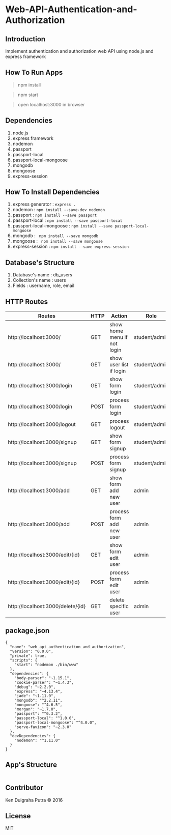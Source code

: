 # Web-API-Authentication-and-Authorization

## Introduction
Implement authentication and authorization web API using node.js and express framework

## How To Run Apps
> npm install

> npm start

> open localhost:3000 in browser

## Dependencies
1. node.js
2. express framework
3. nodemon
4. passport
5. passport-local
6. passport-local-mongoose
7. mongodb
8. mongoose
9. express-session

## How To Install Dependencies
1. express generator : ```express .```
2. nodemon : ```npm install --save-dev nodemon```
3. passport : ```npm install --save passport```
4. passport-local : ```npm install --save passport-local```
5. passport-local-mongoose : ```npm install --save passport-local-mongoose```
6. mongodb : ``` npm install --save mongodb```
7. mongoose : ``` npm install --save mongoose```
8. express-session : ```npm install --save express-session```

## Database's Structure

1. Database's name : db_users
2. Collection's name : users
3. Fields : username, role, email

## HTTP Routes

| Routes | HTTP | Action | Role |
|--------|------|--------|------|
| http://localhost:3000/ | GET | show home menu if not login | student/admin |
| http://localhost:3000/ | GET | show user list if login | student/admin |
| http://localhost:3000/login | GET | show form login | student/admin |
| http://localhost:3000/login | POST | process form login | student/admin |
| http://localhost:3000/logout | GET | process logout | student/admin |
| http://localhost:3000/signup | GET | show form signup | student/admin |
| http://localhost:3000/signup | POST | process form signup | student/admin |
| http://localhost:3000/add | GET | show form add new user | admin |
| http://localhost:3000/add | POST | process form add new user | admin |
| http://localhost:3000/edit/{id} | GET | show form edit user | admin |
| http://localhost:3000/edit/{id} | POST | process form edit user | admin |
| http://localhost:3000/delete/{id} | GET | delete specific user | admin |


## package.json

```
{
  "name": "web_api_authentication_and_authorization",
  "version": "0.0.0",
  "private": true,
  "scripts": {
    "start": "nodemon ./bin/www"
  },
  "dependencies": {
    "body-parser": "~1.15.1",
    "cookie-parser": "~1.4.3",
    "debug": "~2.2.0",
    "express": "~4.13.4",
    "jade": "~1.11.0",
    "mongodb": "^2.2.11",
    "mongoose": "^4.6.5",
    "morgan": "~1.7.0",
    "passport": "^0.3.2",
    "passport-local": "^1.0.0",
    "passport-local-mongoose": "^4.0.0",
    "serve-favicon": "~2.3.0"
  },
  "devDependencies": {
    "nodemon": "^1.11.0"
  }
}

```

## App's Structure

```
```


## Contributor
Ken Duigraha Putra &copy; 2016

## License
MIT
